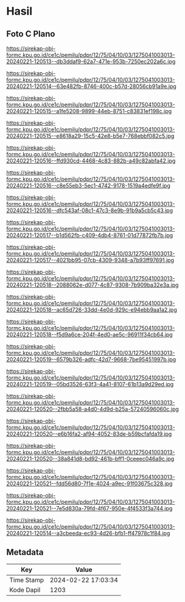 # Hasil

## Foto C Plano

https://sirekap-obj-formc.kpu.go.id/ce1c/pemilu/pdpr/12/75/04/10/03/1275041003013-20240221-120513--db3ddaf9-62a7-471e-953b-7250ec202a6c.jpg

https://sirekap-obj-formc.kpu.go.id/ce1c/pemilu/pdpr/12/75/04/10/03/1275041003013-20240221-120514--63e482fb-8746-400c-b57d-28056cb91a9e.jpg

https://sirekap-obj-formc.kpu.go.id/ce1c/pemilu/pdpr/12/75/04/10/03/1275041003013-20240221-120515--a1fe5208-9899-44eb-8751-c83831ef198c.jpg

https://sirekap-obj-formc.kpu.go.id/ce1c/pemilu/pdpr/12/75/04/10/03/1275041003013-20240221-120515--e8618a29-15c5-42e8-b5e7-768ebbf082c5.jpg

https://sirekap-obj-formc.kpu.go.id/ce1c/pemilu/pdpr/12/75/04/10/03/1275041003013-20240221-120516--ffd930cd-4468-4c83-882b-a49c82abfa42.jpg

https://sirekap-obj-formc.kpu.go.id/ce1c/pemilu/pdpr/12/75/04/10/03/1275041003013-20240221-120516--c8e55eb3-5ec1-4742-9178-1519a4edfe9f.jpg

https://sirekap-obj-formc.kpu.go.id/ce1c/pemilu/pdpr/12/75/04/10/03/1275041003013-20240221-120516--dfc543af-08c1-47c3-8e9b-91b9a5cb5c43.jpg

https://sirekap-obj-formc.kpu.go.id/ce1c/pemilu/pdpr/12/75/04/10/03/1275041003013-20240221-120517--b1d562fb-c409-4db4-8761-01d77872fb7b.jpg

https://sirekap-obj-formc.kpu.go.id/ce1c/pemilu/pdpr/12/75/04/10/03/1275041003013-20240221-120517--4021bb95-07cb-4309-9348-a7b93ff97691.jpg

https://sirekap-obj-formc.kpu.go.id/ce1c/pemilu/pdpr/12/75/04/10/03/1275041003013-20240221-120518--2088062e-d077-4c87-9308-7b909ba32e3a.jpg

https://sirekap-obj-formc.kpu.go.id/ce1c/pemilu/pdpr/12/75/04/10/03/1275041003013-20240221-120518--ac65d726-33dd-4e0d-929c-e94ebb9aa1a2.jpg

https://sirekap-obj-formc.kpu.go.id/ce1c/pemilu/pdpr/12/75/04/10/03/1275041003013-20240221-120518--f5d9a6ce-204f-4ed0-ae5c-96911f34cb64.jpg

https://sirekap-obj-formc.kpu.go.id/ce1c/pemilu/pdpr/12/75/04/10/03/1275041003013-20240221-120519--6579b326-adfc-42d7-9668-7be95451997b.jpg

https://sirekap-obj-formc.kpu.go.id/ce1c/pemilu/pdpr/12/75/04/10/03/1275041003013-20240221-120519--05bd3526-63f3-4a41-8107-61b13a9d29ed.jpg

https://sirekap-obj-formc.kpu.go.id/ce1c/pemilu/pdpr/12/75/04/10/03/1275041003013-20240221-120520--2fbb5a58-a4d0-4d9d-b25a-57240596060c.jpg

https://sirekap-obj-formc.kpu.go.id/ce1c/pemilu/pdpr/12/75/04/10/03/1275041003013-20240221-120520--e6b16fa2-af94-4052-83de-b59bcfafda19.jpg

https://sirekap-obj-formc.kpu.go.id/ce1c/pemilu/pdpr/12/75/04/10/03/1275041003013-20240221-120520--38a841d8-bd92-461b-bff1-0ceeec046a9c.jpg

https://sirekap-obj-formc.kpu.go.id/ce1c/pemilu/pdpr/12/75/04/10/03/1275041003013-20240221-120521--fdd56d80-7f1e-4024-a9ec-91f03675c328.jpg

https://sirekap-obj-formc.kpu.go.id/ce1c/pemilu/pdpr/12/75/04/10/03/1275041003013-20240221-120521--7e5d830a-79fd-4f67-950e-4f4533f3a744.jpg

https://sirekap-obj-formc.kpu.go.id/ce1c/pemilu/pdpr/12/75/04/10/03/1275041003013-20240221-120514--a3cbeeda-ec93-4d26-bfb1-ff47978c1f84.jpg


## Metadata

| Key        | Value               |
| ---------- | ------------------- |
| Time Stamp | 2024-02-22 17:03:34 |
| Kode Dapil | 1203                |



